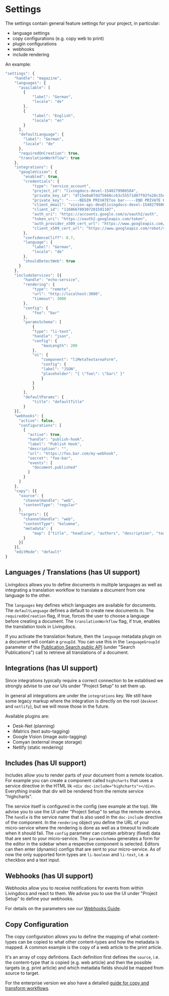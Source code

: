 # Settings

The settings contain general feature settings for your project, in particular:
- language settings
- copy configurations (e.g. copy web to print)
- plugin configurations
- webhooks
- include rendering

An example:
```javascript
"settings": {
    "handle": "magazine",
    "languages": {
      "available": [
        {
            "label": "German",
            "locale": "de"
        },
        {
            "label": "English",
            "locale": "en"
        }
      ],
      "defaultLanguage": {
        "label": "German",
        "locale": "de"
      },
      "requiredOnCreation": true,
      "translationWorkflow": true
    },
    "integrations": {
      "googleVision": {
        "enabled": true,
        "credentials": {
            "type": "service_account",
            "project_id": "livingdocs-devel-1540279986584",
            "private_key_id": "d715e0a07dd75660cc63c55571d07f92fe20c35e",
            "private_key": "-----BEGIN PRIVATEfoo bar-----END PRIVATE KEY-----\n",
            "client_email": "vision-api-dev@livingdocs-devel-1540279986584.iam.gserviceaccount.com",
            "client_id": "116066780307201591107",
            "auth_uri": "https://accounts.google.com/o/oauth2/auth",
            "token_uri": "https://oauth2.googleapis.com/token",
            "auth_provider_x509_cert_url": "https://www.googleapis.com/oauth2/v1/certs",
            "client_x509_cert_url": "https://www.googleapis.com/robot/v1/metadata/x509/vision-api-dev%40livingdocs-devel-1540279986584.iam.gserviceaccount.com"
        },
        "confidenceCliff": 0.7,
        "language": {
            "label": "German",
            "locale": "de"
        },
        "shouldDetectWeb": true
      }
    },
    "includeServices": [{
        "handle": "echo-service",
        "rendering": {
            "type": "remote",
            "url": "http://localhost:3000",
            "timeout": 3000
        },
        "config": {
            "foo": "bar"
        },
        "paramsSchema": [
            {
            "type": "li-text",
            "handle": "json",
            "config": {
                "maxLength": 200
            },
            "ui": {
                "component": "liMetaTextareaForm",
                "config": {
                "label": "JSON",
                "placeholder": "{ \"foo\": \"bar\" }"
                }
            }
            }
        ],
        "defaultParams": {
            "title": "defaultTitle"
        }   
    }],
    "webhooks": {
      "active": false,
      "configurations": [
        {
          "active": true,
          "handle": "publish-hook",
          "label": "Publish Hook",
          "description": "",
          "url": "https://foo.bar.com/my-webhook",
          "secret": "foo-bar",
          "events": [
            "document.published"
          ]
        }
      ]
    },
    "copy": [{
      "source": {
        "channelHandle": "web",
        "contentType": "regular"
      },
      "targets": [{
        "channelHandle": "web",
        "contentType": "kolumne",
        "metadata": {
            "map": ["title", "headline", "authors", "description", "teaserImage", "publishDate"]
        }
      }]
    }],
    "editMode": "default"
}
```

## Languages / Translations (has UI support)

Livingdocs allows you to define documents in multiple languages as well as integrating a translation workflow to translate a document from one language to the other.

The `languages` key defines which languages are available for documents.
The `defaultLanguage` defines a default to create new documents in.
The `requiredOnCreation` flag, if true, forces the user to choose a language before creating a document.
The `translationWorkflow` flag, if true, enables the translation tools in Livingdocs.

If you activate the translation feature, then the `language` metadata plugin on a document will contain a `groupId`. You can use this in the `languageGroupId` parameter of the [Publication Search public API](https://edit.livingdocs.io/public-api) (under "Search Publications") call to retrieve all translations of a document.

## Integrations (has UI support)

Since integrations typically require a correct connection to be establised we strongly advise to use our UIs under "Project Setup" to set them up.

In general all integrations are under the `integrations` key. We still have some legacy markup where the integration is directly on the root (`desknet` and `netlify`), but we will move those in the future.

Available plugins are:
- Desk-Net (planning)
- iMatrics (text auto-tagging)
- Google Vision (image auto-tagging)
- Comyan (external image storage)
- Netlify (static rendering)

## Includes (has UI support)

Includes allow you to render parts of your document from a remote location. For example you can create a component called `highcharts` that uses a service directive in the HTML lik `<div doc-include="highcharts"></div>`. Everything inside that div will be rendered from the remote service "highcharts".

The service itself is configured in the config (see example at the top). We advise you to use the UI under "Project Setup" to setup the remote service.
The `handle` is the service name that is also used in the `doc-include` directive of the component.
In the `rendering` object you define the URL of your micro-service where the rendering is done as well as a timeout to indicate when it should fail.
The `config` parameter can contain arbitrary (fixed) data that are sent to your micro-service.
The `paramsSchema` generates a form for the editor in the sidebar when a respective component is selected. Editors can then enter (dynamic) configs that are sent to your micro-service. As of now the only supported form types are `li-boolean` and `li-text`, i.e. a checkbox and a text input.


## Webhooks (has UI support)

Webhooks allow you to receive notifications for events from within Livingdocs and react to them. We advise you to use the UI under "Project Setup" to define your webhooks.

For details on the parameters see our [Webhooks Guide](../server-configuration/webhooks.md).

## Copy Configuration

The copy configuration allows you to define the mapping of what content-types can be copied to what other content-types and how the metadata is mapped. A common example is the copy of a web article to the print article.

It's an array of copy defintions. Each definition first defines the `source`, i.e. the content-type that is copied (e.g. web article) and then the possible targets (e.g. print article) and which metadata fields should be mapped from source to target.

For the enterprise version we also have a detailed [guide for copy and transform workflows](../../concepts/copying-documents/document_copy_feature.md).